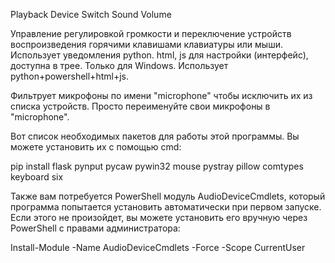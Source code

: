 Playback Device Switch Sound Volume

Управление регулировкой громкости и переключение устройств воспроизведения горячими клавишами клавиатуры или мыши. Использует уведомления python. html, js для настройки (интерфейс), доступна в трее. Только для Windows. Использует python+powershell+html+js.

Фильтрует микрофоны по имени "microphone" чтобы исключить их из списка устройств. Просто переименуйте свои микрофоны в "microphone".


Вот список необходимых пакетов для работы этой программы. Вы можете установить их с помощью cmd:

pip install flask pynput pycaw pywin32 mouse pystray pillow comtypes keyboard six

Также вам потребуется PowerShell модуль AudioDeviceCmdlets, который программа попытается установить автоматически при первом запуске. Если этого не произойдет, вы можете установить его вручную через PowerShell с правами администратора:

Install-Module -Name AudioDeviceCmdlets -Force -Scope CurrentUser

